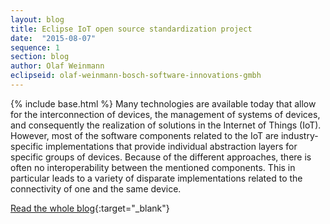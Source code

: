 ```yaml
---
layout: blog
title: Eclipse IoT open source standardization project
date:  "2015-08-07"
sequence: 1
section: blog
author: Olaf Weinmann
eclipseid: olaf-weinmann-bosch-software-innovations-gmbh
---
```

{% include base.html %}
Many technologies are available today that allow for the interconnection of devices, the management of systems of devices, and consequently the realization of solutions in the Internet of Things (IoT). However, most of the software components related to the IoT are industry-specific implementations that provide individual abstraction layers for specific groups of devices. Because of the different approaches, there is often no interoperability between the mentioned components. This in particular leads to a variety of disparate implementations related to the connectivity of one and the same device.

[Read the whole blog](http://blog.bosch-si.com/categories/technology/2014/10/your-feedback-eclipse-iot-open-source-standardization-project){:target="_blank"}
